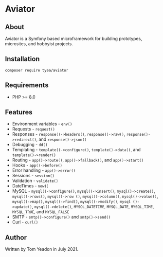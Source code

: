 # Aviator

## About

Aviator is a Symfony based microframework for building prototypes, microsites, and hobbyist projects.

## Installation

```
composer require tyea/aviator
```

## Requirements

* PHP >= 8.0

## Features

* Environment variables - `env()`
* Requests - `request()`
* Responses - `response()->headers()`, `response()->raw()`, `response()->redirect()`, and `response()->json()`
* Debugging - `dd()`
* Templating - `template()->configure()`, `template()->data()`, and `template()->render()`
* Routing - `app()->route()`, `app()->fallback()`, and `app()->start()`
* Hooks - `app()->before()`
* Error handling - `app()->error()`
* Sessions - `session()`
* Validation - `validate()`
* DateTimes - `now()`
* MySQL - `mysql()->configure()`, `mysql()->insert()`, `mysql()->create()`, `mysql()->rows()`, `mysql()->row
()`, `mysql()->column()`, `mysql()->value()`, `mysql()->map()`, `mysql()->find()`, `mysql()->modify()`, `mysql
()->update()`, `mysql()->delete()`, `MYSQL_DATETIME`, `MYSQL_DATE`, `MYSQL_TIME`, `MYSQL_TRUE`, and `MYSQL_FALSE`
* SMTP - `smtp()->configure()` and `smtp()->send()`
* Curl - `curl()`

## Author

Written by Tom Yeadon in July 2021.